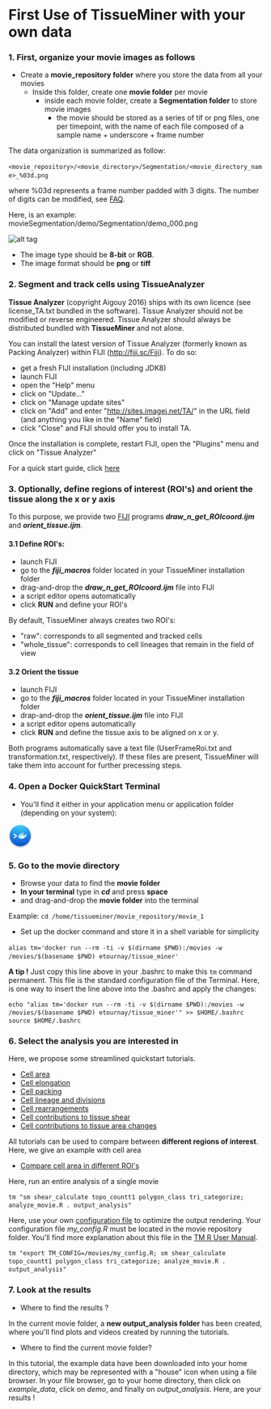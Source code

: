 # First Use of TissueMiner with your own data

### 1. First, organize your movie images as follows

* Create a **movie_repository folder** where you store the data from all your movies
    + Inside this folder, create one **movie folder** per movie
        + inside each movie folder, create a **Segmentation folder** to store movie images
            + the movie should be stored as a series of tif or png files, one per timepoint, with the name of each file composed of a sample name + underscore + frame number

The data organization is summarized as follow:

`<movie_repository>/<movie_directory>/Segmentation/<movie_directory_name>_%03d.png`


where %03d represents a frame number padded with 3 digits. The number of digits can be modified, see [FAQ](https://github.com/mpicbg-scicomp/tissue_miner/blob/master/faq.md).


Here, is an example: movieSegmentation/demo/Segmentation/demo_000.png

![alt tag](https://github.com/mpicbg-scicomp/tissue_miner/blob/gh-pages/readme_screenshots/data_organization.png)

* The image type should be **8-bit** or **RGB**.
* The image format should be **png** or **tiff**


### 2. Segment and track cells using TissueAnalyzer

**Tissue Analyzer** (copyright Aigouy 2016) ships with its own licence
(see license_TA.txt bundled in the software). Tissue Analyzer should not be modified or
reverse engineered.  Tissue Analyzer should always be distributed
bundled with **TissueMiner** and not alone.

You can install the latest version of Tissue Analyzer (formerly known
as Packing Analyzer) within FIJI (http://fiji.sc/Fiji). To do so:

* get a fresh FIJI installation (including JDK8)
* launch FIJI
* open the "Help" menu
* click on "Update..."
* click on "Manage update sites"
* click on "Add" and enter "http://sites.imagej.net/TA/" in the URL field (and anything you like in the "Name" field)
* click "Close" and FIJI should offer you to install TA.

Once the installation is complete, restart FIJI, open the "Plugins" menu and click on "Tissue Analyzer"

For a quick start guide, click [here](https://github.com/mpicbg-scicomp/tissue_miner/blob/master/docs/TAdoc.pdf)


### 3. Optionally, define regions of interest (ROI's) and orient the tissue along the x or y axis
To this purpose, we provide two [FIJI](http://fiji.sc/) programs ***draw_n_get_ROIcoord.ijm*** and ***orient_tissue.ijm***.

#### 3.1 Define ROI's:
* launch FIJI
* go to the ***fiji_macros*** folder located in your TissueMiner installation folder
* drag-and-drop the ***draw_n_get_ROIcoord.ijm*** file into FIJI
* a script editor opens automatically
* click **RUN** and define your ROI's   

By default, TissueMiner always creates two ROI's: 

* "raw": corresponds to all segmented and tracked cells
* "whole_tissue": corresponds to cell lineages that remain in the field of view



#### 3.2 Orient the tissue
* launch FIJI
* go to the ***fiji_macros*** folder located in your TissueMiner installation folder
* drap-and-drop the ***orient_tissue.ijm*** file into FIJI
* a script editor opens automatically
* click **RUN** and define the tissue axis to be aligned on x or y. 

Both programs automatically save a text file (UserFrameRoi.txt and transformation.txt, respectively). If these files are present, TissueMiner will take them into account for further precessing steps.


### 4. Open a Docker QuickStart Terminal

* You'll find it either in your application menu or application folder (depending on your system):

![alt tag](../../readme_screenshots/docker_toolbox_osx_quickstart_icon_nolabel.png)


### 5. Go to the movie directory

* Browse your data to find the **movie folder**
* **In your terminal** type in ***cd*** and press **space**
* and drag-and-drop the **movie folder** into the terminal

Example:
`cd /home/tissueminer/movie_repository/movie_1` 


* Set up the docker command and store it in a shell variable for simplicity

`alias tm='docker run --rm -ti -v $(dirname $PWD):/movies -w /movies/$(basename $PWD) etournay/tissue_miner'`

**A tip !** Just copy this line above in your .bashrc to make this `tm` command permanent. This file is the standard configuration file of the Terminal. Here, is one way to insert the line above into the .bashrc and apply the changes:
```
echo "alias tm='docker run --rm -ti -v $(dirname $PWD):/movies -w /movies/$(basename $PWD) etournay/tissue_miner'" >> $HOME/.bashrc
source $HOME/.bashrc
```


### 6. Select the analysis you are interested in
Here, we propose some streamlined quickstart tutorials.

* [Cell area](tutorials/cell_area.md#cell-area-analysis)
* [Cell elongation](tutorials/cell_elongation.md#cell-elongation-analysis)
* [Cell packing](tutorials/cell_packing.md#cell-packing-analysis)
* [Cell lineage and divisions](tutorials/cell_lineage_and_divisions.md#cell-lineage-and-division-analysis)
* [Cell rearrangements](tutorials/cell_rearrangements.md#cell-rearrangement-analysis)
* [Cell contributions to tissue shear](tutorials/cell_contributions_to_tissue_shear.md#cell-contributions-to-tissue-shear-analysis)
* [Cell contributions to tissue area changes](tutorials/cell_contributions_to_tissue_area_changes.md#cell-contributions-to-tissue-area-change-analysis)

All tutorials can be used to compare between **different regions of interest**. Here, we give an example with cell area

* [Compare cell area in different ROI's](tutorials/cell_area_ROI.md#cell-area-analysis-in-multiple-rois)

Here, run an entire analysis of a single movie

```
tm "sm shear_calculate topo_countt1 polygon_class tri_categorize; analyze_movie.R . output_analysis"
```


Here, use your own [configuration file](https://github.com/mpicbg-scicomp/tissue_miner/blob/master/config/flywing_tm_config.R) to optimize the output rendering. Your configuration file *my_config.R* must be located in the movie repository folder. You'll find more explanation about this file in the [TM R User Manual](https://mpicbg-scicomp.github.io/tissue_miner/user_manual/TM_R-UserManual.html#tissueminer-api-configuration).
```
tm "export TM_CONFIG=/movies/my_config.R; sm shear_calculate topo_countt1 polygon_class tri_categorize; analyze_movie.R . output_analysis"
```


### 7. Look at the results 

* Where to find the results ? 

In the current movie folder, a **new output_analysis folder** has been created, where you'll find plots and videos created by running the tutorials. 

* Where to find the current movie folder?

In this tutorial, the example data have been downloaded into your home directory, which may be represented with a "house" icon when using a file browser. In your file browser, go to your home directory, then click on *example_data*, click on *demo*, and finally on *output_analysis*. Here, are your results !
